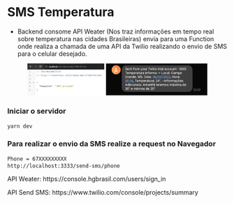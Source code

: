 # SMS Temperatura

* Backend consome API Weater (Nos traz informações em tempo real sobre temperatura nas cidades Brasileiras) envia para uma Function onde realiza a chamada de uma API da Twilio realizando o envio de SMS para o celular desejado. 

<div float="left" align="center">
    <img src="./src/views/Frontend/images/resSendSms.png" width="35%" >
    <img src="./src/views/Frontend/images/smsInCel.jpeg" width="46%">
</div>

### **Iniciar o servidor**
```
yarn dev
```

### **Para realizar o envio da SMS realize a request no Navegador**
```
Phone = 67XXXXXXXXX
http://localhost:3333/send-sms/phone
```

<p>API Weater: https://console.hgbrasil.com/users/sign_in</p>
<p>API Send SMS: https://www.twilio.com/console/projects/summary</p>
